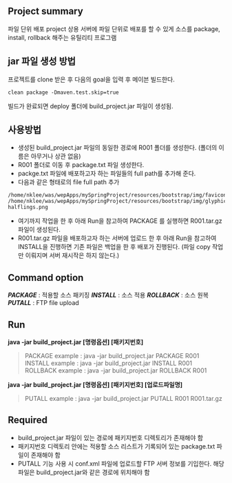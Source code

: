 ## Project summary
파일 단위 배포 project
상용 서버에 파일 단위로 배포를 할 수 있게 소스를 package, install, rollback 해주는 유틸리티 프로그램


## jar 파일 생성 방법
프로젝트를 clone 받은 후 다음의 goal을 입력 후 메이븐 빌드한다.
```
clean package -Dmaven.test.skip=true
```
빌드가 완료되면 deploy 폴더에 build_project.jar 파일이 생성됨.


## 사용방법
+ 생성된 build_project.jar 파일의 동일한 경로에 R001 폴더를 생성한다. (폴더의 이름은 아무거나 상관 없음)
+ R001 폴더로 이동 후 package.txt 파일 생성한다.
+ packge.txt 파일에 배포하고자 하는 파일들의 full path를 추가해 준다.
+ 다음과 같은 형태로의 file full path 추가
```
/home/nklee/was/wepApps/mySpringProject/resources/bootstrap/img/favicon.png
/home/nklee/was/wepApps/mySpringProject/resources/bootstrap/img/glyphicons-halflings.png
```
+ 여기까지 작업을 한 후 아래 Run을 참고하여 PACKAGE 를 실행하면 R001.tar.gz 파일이 생성된다.
+ R001.tar.gz 파일을 배포하고자 하는 서버에 업로드 한 후 아래 Run을 참고하여 INSTALL을 진행하면 기존 파일은 백업을 한 후 배포가 진행된다. (파일 copy 작업만 이뤄지며 서버 재시작은 하지 않는다.)

## Command option
**_PACKAGE_** : 적용할 소스 패키징
**_INSTALL_** : 소스 적용
**_ROLLBACK_** : 소스 원복
**_PUTALL_** : FTP file upload

## Run
**java -jar build_project.jar [명령옵션] [패키지번호]**
> PACKAGE example : java -jar build_project.jar PACKAGE R001
> INSTALL example : java -jar build_project.jar INSTALL R001
> ROLLBACK example : java -jar build_project.jar ROLLBACK R001

**java -jar build_project.jar [명령옵션] [패키지번호] [업로드파일명]**
> PUTALL example : java -jar build_project.jar PUTALL R001 R001.tar.gz

## Required
+ build_project.jar 파일이 있는 경로에 패키지번호 디렉토리가 존재해야 함
+ 패키지번호 디렉토리 안에는 적용할 소스 리스트가 기록되어 있는 package.txt 파일이 존재해야 함
+ PUTALL 기능 사용 시 conf.xml 파일에 업로드할 FTP 서버 정보를 기입한다. 해당 파일은 build_project.jar와 같은 경로에 위치해야 함